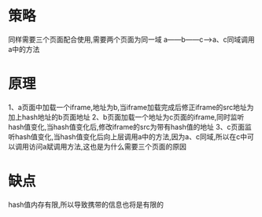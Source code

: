 # 策略
同样需要三个页面配合使用,需要两个页面为同一域
a——b——c——>a、c同域调用a中的方法

# 原理
1、a页面中加载一个iframe,地址为b,当iframe加载完成后修正iframe的src地址为加上hash地址的b页面地址
2、b页面加载一个地址为c页面的iframe,同时监听hash值变化,当hash值变化后,修改iframe的src为带有hash值的地址
3、c页面监听hash值变化,当hash值变化后向上层调用a中的方法,因为a、c同域,所以在c中可以调用访问a斌调用方法,这也是为什么需要三个页面的原因


# 缺点
hash值内存有限,所以导致携带的信息也将是有限的